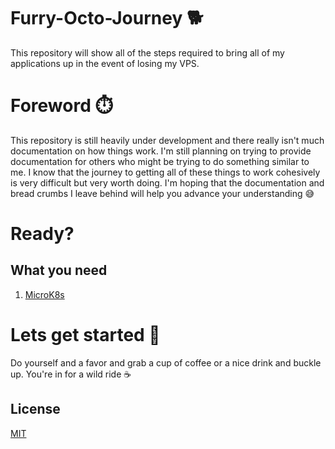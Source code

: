 # Furry-Octo-Journey 🐕
This repository will show all of the steps required to bring all of my applications up in the event of losing my VPS. 

# Foreword ⏱️
This repository is still heavily under development and there really isn't much documentation on how things work. I'm still planning on trying to provide documentation for others who might be trying to do something similar to me. I know that the journey to getting all of these things to work cohesively is very difficult but very worth doing. I'm hoping that the documentation and bread crumbs I leave behind will help you advance your understanding 😅

# Ready?
## What you need
1. [MicroK8s](https://microk8s.io/docs)

# Lets get started 📔
Do yourself and a favor and grab a cup of coffee or a nice drink and buckle up. You're in for a wild ride ☕

## License
[MIT](https://choosealicense.com/licenses/mit/)